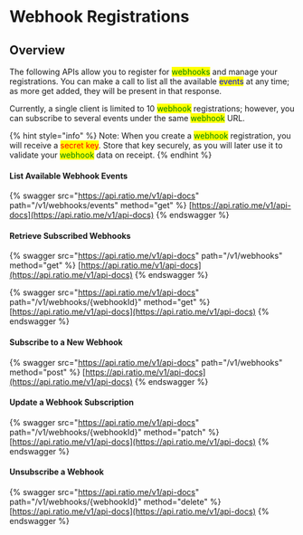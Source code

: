 # Webhook Registrations

## Overview

The following APIs allow you to register for <mark style="color:green;">webhooks</mark> and manage your registrations. You can make a call to list all the available <mark style="color:blue;">events</mark> at any time; as more get added, they will be present in that response.

Currently, a single client is limited to 10 <mark style="color:green;">webhook</mark> registrations; however, you can subscribe to several events under the same <mark style="color:green;">webhook</mark> URL.

{% hint style="info" %}
Note: When you create a <mark style="color:green;">webhook</mark> registration, you will receive a <mark style="color:red;">secret key</mark>. Store that key securely, as you will later use it to validate your <mark style="color:green;">webhook</mark> data on receipt.
{% endhint %}

#### List Available Webhook Events

{% swagger src="https://api.ratio.me/v1/api-docs" path="/v1/webhooks/events" method="get" %}
[https://api.ratio.me/v1/api-docs](https://api.ratio.me/v1/api-docs)
{% endswagger %}

#### Retrieve Subscribed Webhooks

{% swagger src="https://api.ratio.me/v1/api-docs" path="/v1/webhooks" method="get" %}
[https://api.ratio.me/v1/api-docs](https://api.ratio.me/v1/api-docs)
{% endswagger %}

{% swagger src="https://api.ratio.me/v1/api-docs" path="/v1/webhooks/{webhookId}" method="get" %}
[https://api.ratio.me/v1/api-docs](https://api.ratio.me/v1/api-docs)
{% endswagger %}

#### Subscribe to a New Webhook

{% swagger src="https://api.ratio.me/v1/api-docs" path="/v1/webhooks" method="post" %}
[https://api.ratio.me/v1/api-docs](https://api.ratio.me/v1/api-docs)
{% endswagger %}

#### Update a Webhook Subscription

{% swagger src="https://api.ratio.me/v1/api-docs" path="/v1/webhooks/{webhookId}" method="patch" %}
[https://api.ratio.me/v1/api-docs](https://api.ratio.me/v1/api-docs)
{% endswagger %}

#### Unsubscribe a Webhook

{% swagger src="https://api.ratio.me/v1/api-docs" path="/v1/webhooks/{webhookId}" method="delete" %}
[https://api.ratio.me/v1/api-docs](https://api.ratio.me/v1/api-docs)
{% endswagger %}
